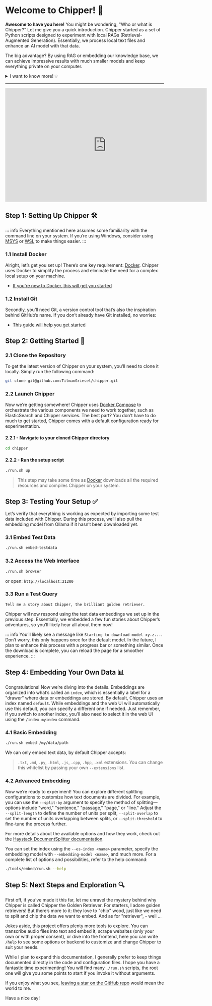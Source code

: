 # Welcome to Chipper! :wave:

**Awesome to have you here!** You might be wondering, "Who or what is Chipper?" Let me give you a quick introduction.
Chipper started as a set of Python scripts designed to experiment with local RAGs (Retrieval-Augmented Generation). Essentially, we process local text files and enhance an AI model with that data.

The big advantage? By using RAG or embedding our knowledge base, we can achieve impressive results with much smaller models and keep everything private on your computer.

<details>
  <summary>I want to know more! 💡</summary>

With our embedded knowledge base, we essentially give our local Ollama model a "notebook" to reference. So, when we ask it something like, "Who is the best golden retriever in the universe?" it quickly checks a database, ElasticSearch in our case, to see if it has any relevant information. The database then returns embeddings to augment the model's response, making the process super fast and awesome!

Chipper essentially provides an end-to-end architecture for experimenting with embeddings right from your command line. It leverages many awesome open-source tools like [Haystack](https://haystack.deepset.ai/) to manage embeddings and queries, [Docker](https://www.docker.com/) to eliminate system dependencies and make setup a breeze, and [TailwindCSS](https://tailwindcss.com/) to simplify visual changes. Plus, it includes many other small but powerful tools to make your exploration effortless and enjoyable. Mostly written in [Python](https://www.python.org/).

**There is way more to learn about RAGs**

- https://en.wikipedia.org/wiki/Retrieval-augmented_generation is a good start.
- https://www.youtube.com/watch?v=T-D1OfcDW1M is an amazing video about it by IBM.

</details>

---

<p align="center">
<iframe width="640" height="360" src="https://www.youtube.com/embed/WFAGn9BjN9M" title="Chipper AI -  AI interface for tinkerers (Ollama, Haystack RAG, Python)" frameborder="0" allow="accelerometer; autoplay; clipboard-write; encrypted-media; gyroscope; picture-in-picture; web-share" referrerpolicy="strict-origin-when-cross-origin" allowfullscreen></iframe>
</p>

## Step 1: Setting Up Chipper 🛠️

::: info
Everything mentioned here assumes some familiarity with the command line on your system. If you’re using Windows, consider using [MSYS](https://www.msys2.org/) or [WSL](https://learn.microsoft.com/en-us/windows/wsl/about) to make things easier.
:::

### 1.1 Install Docker

Alright, let’s get you set up! There’s one key requirement: [Docker](https://www.docker.com/). Chipper uses Docker to simplify the process and eliminate the need for a complex local setup on your machine.

- [If you're new to Docker, this will get you started](https://docs.docker.com/get-started/)

### 1.2 Install Git

Secondly, you’ll need Git, a version control tool that’s also the inspiration behind GitHub’s name. If you don’t already have Git installed, no worries:

- [This guide will help you get started](https://docs.github.com/en/get-started/getting-started-with-git)

## Step 2: Getting Started 🚀

### 2.1 Clone the Repository

To get the latest version of Chipper on your system, you’ll need to clone it locally. Simply run the following command:

```bash
git clone git@github.com:TilmanGriesel/chipper.git
```

### 2.2 Launch Chipper

Now we’re getting somewhere! Chipper uses [Docker Compose](https://docs.docker.com/compose/) to orchestrate the various components we need to work together, such as ElasticSearch and Chipper services. The best part? You don’t have to do much to get started, Chipper comes with a default configuration ready for experimentation.

#### 2.2.1 - Navigate to your cloned Chipper directory

```bash
cd chipper
```

#### 2.2.2 - Run the setup script

```bash
./run.sh up
```

> This step may take some time as [Docker](https://www.docker.com/) downloads all the required resources and compiles Chipper on your system.

## Step 3: Testing Your Setup ✅

Let’s verify that everything is working as expected by importing some test data included with Chipper. During this process, we’ll also pull the embedding model from Ollama if it hasn’t been downloaded yet.

### 3.1 Embed Test Data

```bash
./run.sh embed-testdata
```

### 3.2 Access the Web Interface

```bash
./run.sh browser
```

or open: `http://localhost:21200`

### 3.3 Run a Test Query

```plain
Tell me a story about Chipper, the brilliant golden retriever.
```

Chipper will now respond using the test data embeddings we set up in the previous step. Essentially, we embedded a few fun stories about Chipper’s adventures, so you’ll likely hear all about them now!

::: info
You’ll likely see a message like `Starting to download model xy.z...`. Don’t worry, this only happens once for the default model. In the future, I plan to enhance this process with a progress bar or something similar. Once the download is complete, you can reload the page for a smoother experience.
:::

## Step 4: Embedding Your Own Data 📊

Congratulations! Now we’re diving into the details. Embeddings are organized into what’s called an `index`, which is essentially a label for a "drawer" where data or embeddings are stored. By default, Chipper uses an index named `default`. While embeddings and the web UI will automatically use this default, you can specify a different one if needed. Just remember, if you switch to another index, you’ll also need to select it in the web UI using the `/index myindex` command.

### 4.1 Basic Embedding

```bash
./run.sh embed /my/data/path
```

We can only embed text data, by default Chipper accepts:

> `.txt`, `.md`, `.py`, `.html`, `.js`, `.cpp`, `.hpp`, `.xml` extensions.
> You can change this whitelist by passing your own `--extensions` list.

### 4.2 Advanced Embedding

Now we’re ready to experiment! You can explore different splitting configurations to customize how text documents are divided. For example, you can use the `--split-by` argument to specify the method of splitting—options include "word," "sentence," "passage," "page," or "line." Adjust the `--split-length` to define the number of units per split, `--split-overlap` to set the number of units overlapping between splits, or `--split-threshold` to fine-tune the process further.

For more details about the available options and how they work, check out the [Haystack DocumentSplitter documentation](https://docs.haystack.deepset.ai/docs/documentsplitter).

You can set the index using the `--es-index <name>` parameter, specify the embedding model with `--embedding-model <name>`, and much more. For a complete list of options and possibilities, refer to the help command:

```bash
./tools/embed/run.sh --help
```

## Step 5: Next Steps and Exploration 🔍

First off, if you’ve made it this far, let me unravel the mystery behind why Chipper is called Chipper the Golden Retriever. For starters, I adore golden retrievers! But there’s more to it: they love to "chip" wood, just like we need to split and chip the data we want to embed. And as for "retriever", - well ...

Jokes aside, this project offers plenty more tools to explore. You can transcribe audio files into text and embed it, scrape websites (only your own or with proper consent), or dive into the frontend, here you can write `/help` to see some options or backend to customize and change Chipper to suit your needs.

While I plan to expand this documentation, I generally prefer to keep things documented directly in the code and configuration files. I hope you have a fantastic time experimenting! You will find many `./run.sh` scripts, the root one will give you some points to start if you invoke it without arguments.

If you enjoy what you see, [leaving a star on the GitHub repo](https://github.com/TilmanGriesel/chipper) would mean the world to me.

Have a nice day!
